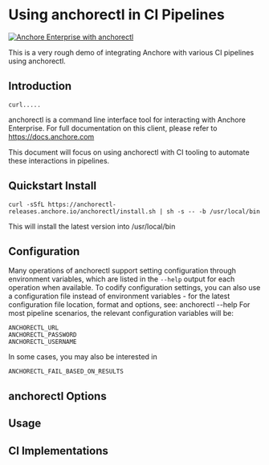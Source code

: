 # Using anchorectl in CI Pipelines

[![Anchore Enterprise with anchorectl](https://github.com/pvnovarese/anchorectl-pipeline/actions/workflows/anchorectl-enterprise.yaml/badge.svg)](https://github.com/pvnovarese/anchorectl-pipeline/actions/workflows/anchorectl-enterprise.yaml)

This is a very rough demo of integrating Anchore with various CI pipelines using anchorectl. 


## Introduction

```
curl.....
```

anchorectl is a command line interface tool for interacting with Anchore Enterprise. For full documentation on this client, please refer to https://docs.anchore.com

This document will focus on using anchorectl with CI tooling to automate these interactions in pipelines.  

## Quickstart Install

```curl -sSfL https://anchorectl-releases.anchore.io/anchorectl/install.sh | sh -s -- -b /usr/local/bin```

This will install the latest version into /usr/local/bin

## Configuration

Many operations of anchorectl support setting configuration through environment variables, which are listed in the `--help` output for each operation when available. To codify configuration settings, you can also use a configuration file instead of environment variables - for the latest configuration file location, format and options, see:
anchorectl --help
For most pipeline scenarios, the relevant configuration variables will be:

```
ANCHORECTL_URL
ANCHORECTL_PASSWORD
ANCHORECTL_USERNAME
```

In some cases, you may also be interested in 

```
ANCHORECTL_FAIL_BASED_ON_RESULTS
```

## anchorectl Options

## Usage

## CI Implementations
